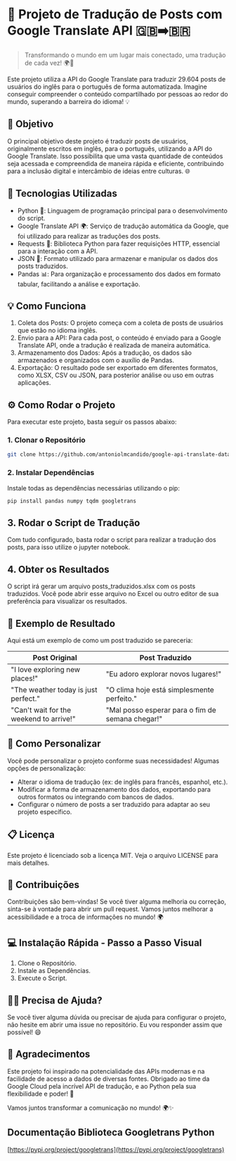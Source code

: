 # 📜 Projeto de Tradução de Posts com Google Translate API 🇬🇧➡️🇧🇷
> Transformando o mundo em um lugar mais conectado, uma tradução de cada vez! 🌍💬

Este projeto utiliza a API do Google Translate para traduzir 29.604 posts de usuários do inglês para o português de forma automatizada. Imagine conseguir compreender o conteúdo compartilhado por pessoas ao redor do mundo, superando a barreira do idioma! 💡

## 🎯 Objetivo
O principal objetivo deste projeto é traduzir posts de usuários, originalmente escritos em inglês, para o português, utilizando a API do Google Translate. Isso possibilita que uma vasta quantidade de conteúdos seja acessada e compreendida de maneira rápida e eficiente, contribuindo para a inclusão digital e intercâmbio de ideias entre culturas. 🌐

## 🚀 Tecnologias Utilizadas
- Python 🐍: Linguagem de programação principal para o desenvolvimento do script.
- Google Translate API 🌍: Serviço de tradução automática da Google, que foi utilizado para realizar as traduções dos posts.
- Requests 📡: Biblioteca Python para fazer requisições HTTP, essencial para a interação com a API.
- JSON 🧩: Formato utilizado para armazenar e manipular os dados dos posts traduzidos.
- Pandas 📊: Para organização e processamento dos dados em formato tabular, facilitando a análise e exportação.

## 💡 Como Funciona
1. Coleta dos Posts: O projeto começa com a coleta de posts de usuários que estão no idioma inglês.
2. Envio para a API: Para cada post, o conteúdo é enviado para a Google Translate API, onde a tradução é realizada de maneira automática.
3. Armazenamento dos Dados: Após a tradução, os dados são armazenados e organizados com o auxílio de Pandas.
4. Exportação: O resultado pode ser exportado em diferentes formatos, como XLSX, CSV ou JSON, para posterior análise ou uso em outras aplicações.

## ⚙️ Como Rodar o Projeto
Para executar este projeto, basta seguir os passos abaixo:

### 1. Clonar o Repositório
```bash
git clone https://github.com/antoniolmcandido/google-api-translate-datasets.git
```
### 2. Instalar Dependências
Instale todas as dependências necessárias utilizando o pip:
```bash
pip install pandas numpy tqdm googletrans
```
## 3. Rodar o Script de Tradução
Com tudo configurado, basta rodar o script para realizar a tradução dos posts, para isso utilize o jupyter notebook.

## 4. Obter os Resultados
O script irá gerar um arquivo posts_traduzidos.xlsx com os posts traduzidos. Você pode abrir esse arquivo no Excel ou outro editor de sua preferência para visualizar os resultados.

## 🎨 Exemplo de Resultado
Aqui está um exemplo de como um post traduzido se pareceria:

| **Post Original**                           | **Post Traduzido**                             |
|---------------------------------------------|-----------------------------------------------|
| "I love exploring new places!"              | "Eu adoro explorar novos lugares!"            |
| "The weather today is just perfect."        | "O clima hoje está simplesmente perfeito."    |
| "Can't wait for the weekend to arrive!"     | "Mal posso esperar para o fim de semana chegar!" |


## 🔧 Como Personalizar
Você pode personalizar o projeto conforme suas necessidades! Algumas opções de personalização:

- Alterar o idioma de tradução (ex: de inglês para francês, espanhol, etc.).
- Modificar a forma de armazenamento dos dados, exportando para outros formatos ou integrando com bancos de dados.
- Configurar o número de posts a ser traduzido para adaptar ao seu projeto específico.

## 📋 Licença
Este projeto é licenciado sob a licença MIT. Veja o arquivo LICENSE para mais detalhes.

## 💬 Contribuições
Contribuições são bem-vindas! Se você tiver alguma melhoria ou correção, sinta-se à vontade para abrir um pull request. Vamos juntos melhorar a acessibilidade e a troca de informações no mundo! 🌍

## 💻 Instalação Rápida - Passo a Passo Visual
1. Clone o Repositório.
2. Instale as Dependências.
3. Execute o Script.

## 🙋‍♂️ Precisa de Ajuda?
Se você tiver alguma dúvida ou precisar de ajuda para configurar o projeto, não hesite em abrir uma issue no repositório. Eu vou responder assim que possível! 😄

## 🎉 Agradecimentos
Este projeto foi inspirado na potencialidade das APIs modernas e na facilidade de acesso a dados de diversas fontes. Obrigado ao time da Google Cloud pela incrível API de tradução, e ao Python pela sua flexibilidade e poder! 🙌

Vamos juntos transformar a comunicação no mundo! 🌍✨

## Documentação Biblioteca Googletrans Python
[https://pypi.org/project/googletrans](https://pypi.org/project/googletrans)
